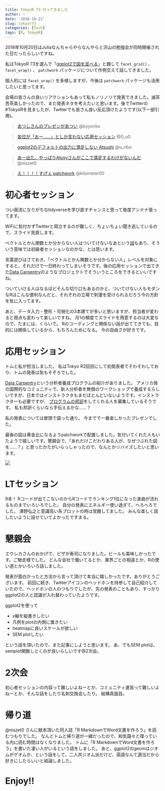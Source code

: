 ```yaml
---
title: TokyoR 73 行ってきました
author: ~
date: '2018-10-21'
slug: tokyor73
categories: [Tech]
tags: [R, TokyoR]
---
```


2018年10月20日はJuliaなんちゃらやらなんやらと沢山の勉強会が同時開催された日だったらしいですね。

私はTokyoR 73を選んで「[ggplot2で図を並べる](https://atusy.github.io/presentation/tokyor073/tokyor073-multi-ggplot2.html?raw#/)」と題して `facet_grid()` 、 `facet_wrap()` 、 `patchwork` パッケージについて作例交えて話してきました。

個人的には `facet_wrap()` を多様しますが、今後は `patchwork` パッケージも活用したいと思ってます。

会場の皆さんの良いリアクションもあって私もノリノリで発表できました。滅茶苦茶楽しかったので、また発表ネタを考えたいと思います。後でTwitterの#TokyoRを見ましたが、Twitterでも皆さん良い反応頂けたようです(以下一部引用)。

> [あつしさんのプレゼンがあつい](https://twitter.com/kyyonko/statuses/1053565941504598017) @kyyonko

> [各位が「おー……」としか言わない応用セッション](https://twitter.com/0_u0/statuses/1053567586397380608) @0_u0

> [ggplot2のデフォルトの出力に満足しない Atsushi](https://twitter.com/u_ribo/statuses/1053565704354508802) @u_ribo

> [あー出た、やっぱりAtusyさんがここで満足するわけがないんだ](https://twitter.com/niszet0/statuses/1053567188903190528) @niszet0

> [え！！！！すげぇ patchwork](https://twitter.com/kilometer00/status/1053567433821249538) @kilometer00

# 初心者セッション

つい我流になりがちなtidyverseを学び直すチャンスと思って毎度アンテナ張ってます。

WiFiに気付かずTwitterと両立するのが難しく、ちょいちょい聞き逃しているので、スライド見直します。

ベクトルとかん関数とか分からない人はついてけないなあという[話](https://twitter.com/u_ribo/status/1053526005741015040)もあり、そういう意味では初級者セッションなのかな、とは思います。

言葉遊びはさておき、「ベクトルとかん関数とか分からない人」レベルを対象にすると、それだけで一日終わってしまいそうです。後の応用セッションで出てきた[Data Carpentry](https://datacarpentry.org/)のようなプロジェクトでそういうところをできるといいですね。

ついていける人はなるほどそんな切り口もあるのかと、ついてけない人もモダンなRはこんな便利なんだと、それぞれの立場で刺激を受けられるだろう今の方針を気に入ってます。

あと、データ入力・整形・可視化の3本建てが多いと思いますが、担当者が変わると視点も変わって楽しいですね。
月1の頻度でスライドを用意するのは大変なので、たまには、くらいで。
Rのコーディングと関係ない話が出ててきても、目的には関係しているから、もちろんためになる。
今の自由さが好きです。

# 応用セッション

トムと私が担当しました。
私はTokyo R2回目にして初発表者でそわそわしており、トムの発表は気もそぞろでした。

[Data Carpentry](https://datacarpentry.org/)という分析者養成プログラムの紹介がありました。
アメリカ発の国際的なコミュニティで、新人分析者を無償のワークショップで養成するらしいですが、日本ではインストラクタもまだほとんどいないようです。インストラクターも必要ですが、
[プログラムの邦訳](https://tomkellygenetics.github.io/git-novice/ja/index/index.html)をしてくれる人を募集しているそうです。
私も邦訳くらいなら手伝えるかな……？

私の発表については冒頭で語った通り。
今までで一番楽しかったプレゼンでした。

最後の図は黄金比になるようpatchworkで配置しました。気付いてくれた人もいたようで嬉しいです。懇親会で、「あれだけこだわりある人が、なぜつぶれた図を……？」と思ったかたがいらっしゃったので、なんとかリバイズしたいと思います。

![](https://atusy.github.io/presentation/tokyor073/tokyor073-multi-ggplot2_files/figure-revealjs/unnamed-chunk-63-1.svg)

# LTセッション

9本！ Rコードが出てこないのからRコードでランキング1位になった楽曲が流れるものまでいろいろでした。
自分の発表にエネルギー使い過ぎて、へろへろでした。
澤野弘之と意識高い系プロットの時は覚醒してました。
みんな楽しく話したいように話せていてよかったですまる。

# 懇親会

エウレカさんのおかげで、ピザが寿司になりました。ビールも美味しかったです。ご馳走様でした。
どんな会社で働いてるとか、業界ごとの相違とか、Rの使い道とかいろいろ話しました。

発表が面白かったと方法から言って頂けて本当に嬉しかったです。ありがとうございます。
前回に続き、Twitterアイコンのヘッドホンを持参して自己紹介していたので、ヘッドホンの人のつもりでしたが、先の発表のこともあり、すっかりggplot2の人と認識が入れ替わっていたようです。

ggplot2を使って

- x軸を縦書きしたい
- 凡例をplotの内側に置きたい
- heatmapに良いスケールが欲しい
- SEM plotしたい

という話を頂いたので、また記事にしようと思います。
あ、でもSEM plotは、semplot関数しとくのが良いらしいです@2次会。

# 2次会

初心者セッションの内容って難しいよねーとか、コミュニティ運営って難しいよねーとか、そんな話をしたり名刺交換会したり。
結構真面目。


# 帰り道

@niszet0 さんに献本頂いた同人誌「R MarkdownでWord文書を作ろう」を読むつもりでした。
なんとトムと帰り道が一緒だったので、和気藹々と喋っている内に読む時間はなくなりました。
トムに「R MarkdownでWord文書を作ろう」を書いた凄い人がいるという話をしました。
あと、ggplot2のgeomはジオムがゲオムか、という話をして、二人共ジオム派だけど、英語なんて適当だから好きにしたらいいと結論しました。

# Enjoy!!

